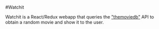 #Watchit

Watchit is a React/Redux webapp that queries the ["themoviedb"](themoviedb.org) API to
obtain a random movie and show it to the user.

